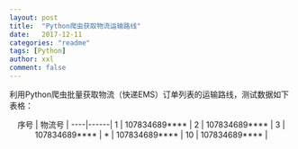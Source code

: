 ```yaml
---
layout: post
title:  "Python爬虫获取物流运输路线"
date:   2017-12-11
categories: "readme"
tags: [Python]
author: xxl
comment: false
---
```

利用Python爬虫批量获取物流（快递EMS）订单列表的运输路线，测试数据如下表格：  

<center>
序号 | 物流号 |
----|------|
1 | 107834689****  | 
2 | 107834689****  | 
3 | 107834689****  | 
* | 107834689****  | 
10 | 107834689****  | 
<center>
